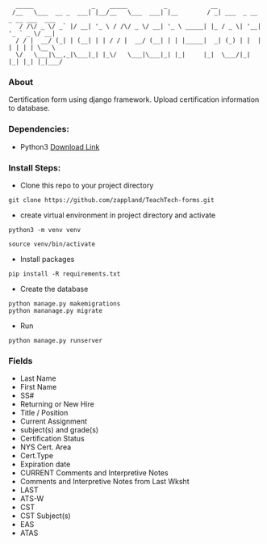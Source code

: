 ```
  _____                _    _____          _            __
 /__   \___  __ _  ___| |__/__   \___  ___| |__        / _| ___  _ __ _ __ ___  ___
   / /\/ _ \/ _` |/ __| '_ \ / /\/ _ \/ __| '_ \ _____| |_ / _ \| '__| '_ ` _ \/ __|
  / / |  __/ (_| | (__| | | / / |  __/ (__| | | |_____|  _| (_) | |  | | | | | \__ \
  \/   \___|\__,_|\___|_| |_\/   \___|\___|_| |_|     |_|  \___/|_|  |_| |_| |_|___/

```
### About
Certification form using django framework. Upload certification information to database.


### Dependencies:
- Python3 [Download Link](https://www.python.org/getit/)


### Install Steps:
- Clone this repo to your project directory
```
git clone https://github.com/zappland/TeachTech-forms.git
```
- create virtual environment in project directory and activate
```
python3 -m venv venv

source venv/bin/activate
```
- Install packages
```
pip install -R requirements.txt
```

- Create the database
```
python manage.py makemigrations
python mananage.py migrate
```

- Run
```
python manage.py runserver
```



### Fields

- Last Name
- First Name
- SS#
- Returning or New Hire
- Title / Position
- Current  Assignment             
- subject(s) and grade(s)
- Certification Status
- NYS Cert. Area
- Cert.Type
- Expiration  date
- CURRENT Comments and Interpretive Notes
- Comments and Interpretive Notes from Last Wksht
- LAST
- ATS-W 
- CST
- CST Subject(s)
- EAS
- ATAS



